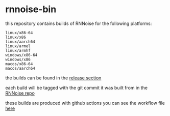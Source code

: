 # rnnoise-bin

this repository contains builds of  RNNoise for the following platforms:

    linux/x86-64
    linux/x86
    linux/aarch64
    linux/armel
    linux/armhf
    windows/x86-64
    windows/x86
    macos/x86-64
    macos/aarch64

the builds can be found in the [release section](https://github.com/mjwells2002/rnnoise-bin/releases)

each build will be tagged with the git commit it was built from in the [RNNoise repo](https://gitlab.xiph.org/xiph/rnnoise)

these builds are produced with github actions you can see the workflow file [here](https://github.com/mjwells2002/rnnoise-bin/blob/main/.github/workflows/build.yml)
